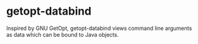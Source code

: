 # getopt-databind
Inspired by GNU GetOpt, getopt-databind views command line arguments as data which can be bound to Java objects.
